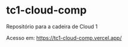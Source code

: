 # tc1-cloud-comp
Repositório para a cadeira de Cloud 1



Acesso em: https://tc1-cloud-comp.vercel.app/
